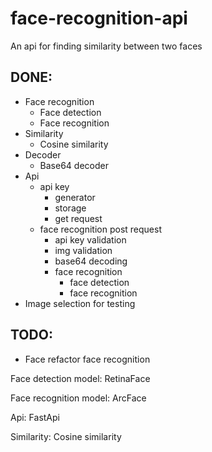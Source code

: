 # face-recognition-api
An api for finding similarity between two faces
## DONE:
-  Face recognition
    -  Face detection
    -  Face recognition
-  Similarity
    -  Cosine similarity
-  Decoder
    -  Base64 decoder
-  Api
    -  api key
        -  generator
        -  storage
        -  get request
    -  face recognition post request
        -  api key validation
        -  img validation
        -  base64 decoding
        -  face recognition
            -  face detection
            - face recognition
- Image selection for testing
## TODO:
-  Face refactor face recognition


Face detection model: RetinaFace

Face recognition model: ArcFace

Api: FastApi

Similarity: Cosine similarity

